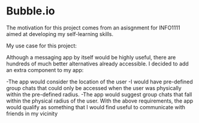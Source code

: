 # Bubble.io

The motivation for this project comes from an asisgnment for INFO1111 aimed at developing my self-learning skills.

My use case for this project:

Although a messaging app by itself would be highly useful, there are hundreds of much
better alternatives already accessible. I decided to add an extra component to my app:

-The app would consider the location of the user
-I would have pre-defined group chats that could only
be accessed when the user was physically within the pre-defined radius.
-The app would suggest group chats that fall within the physical radius of the user.
With the above requirements, the app would qualify as something that I would find useful
to communicate with friends in my vicinity

